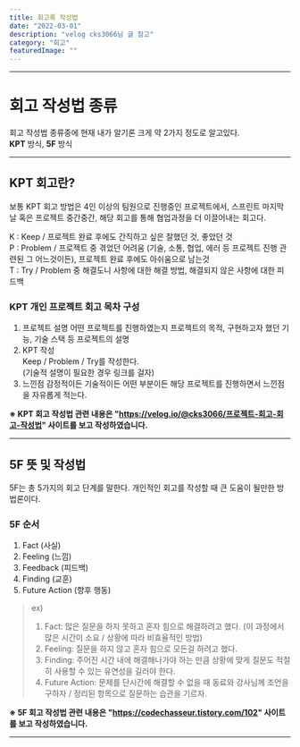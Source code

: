 ```yaml
---
title: 회고록 작성법
date: "2022-03-01"
description: "velog cks3066님 글 참고"
category: "회고"
featuredImage: ""
---
```

---
  
# 회고 작성법 종류
회고 작성법 종류중에 현재 내가 알기론 크게 약 2가지 정도로 알고있다.  
**KPT** 방식, **5F** 방식  

---

## KPT 회고란?
보통 KPT 회고 방법은 4인 이상의 팀원으로 진행중인 프로젝트에서, 스프린트 마지막날 혹은 프로젝트 중간중간, 해당 회고를 통해 협업과정을
더 이끌어내는 회고다.

K : Keep / 프로젝트 완료 후에도 간직하고 싶은 잘했던 것, 좋았던 것  
P : Problem / 프로젝트 중 겪었던 어려움 (기술, 소통, 협업, 에러 등 프로젝트 진행 관련된 그 어느것이든), 프로젝트 완료 후에도 아쉬움으로 남는것    
T : Try / Problem 중 해결도니 사항에 대한 해결 방법, 해결되지 않은 사항에 대한 피드백

### KPT 개인 프로젝트 회고 목차 구성
1. 프로젝트 설명
   어떤 프로젝트를 진행하였는지 프로젝트의 목적, 구현하고자 했던 기능, 기술 스택 등 프로젝트의 설명
2. KPT 작성  
   Keep / Problem / Try를 작성한다.  
   (기술적 설명이 필요한 경우 링크를 걸자)
3. 느낀점
   감정적이든 기술적이든 어떤 부분이든 해당 프로젝트를 진행하면서 느낀점을 자유롭게 적는다.

**※ KPT 회고 작성법 관련 내용은 "https://velog.io/@cks3066/프로젝트-회고-회고-작성법" 사이트를 보고 작성하였습니다.**

---

## 5F 뜻 및 작성법
5F는 총 5가지의 회고 단계를 말한다. 개인적인 회고를 작성할 때 큰 도움이 될만한 방법론이다.

### 5F 순서
1. Fact (사실)
2. Feeling (느낌)
3. Feedback (피드백)
4. Finding (교훈)
5. Future Action (향후 행동)

> ex)
> 1) Fact: 많은 질문을 하지  못하고 혼자 힘으로 해결하려고 했다.  (이 과정에서 많은 시간이 소요 / 상황에 따라 비효율적인 방법)  
> 2) Feeling: 질문을 하지 않고 혼자 힘으로 모든걸 하려고 했다.  
> 3) Finding: 주어진 시간 내에 해결해나가야 하는 만큼 상황에 맞게 질문도 적절히 사용할 수 있는 유연성을 길러야 한다.  
> 4) Future Action: 문제를 단시간에 해결할 수 없을 때 동료와 강사님께 조언을 구하자 / 정리된 항목으로 질문하는 습관을 기르자.  

**※ 5F 회고 작성법 관련 내용은 "https://codechasseur.tistory.com/102" 사이트를 보고 작성하였습니다.**

---

